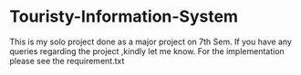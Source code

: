 # Touristy-Information-System
This is my solo project done as a major project on 7th Sem. If you have any queries regarding the project ,kindly let me know.
For the implementation please see the requirement.txt
